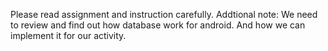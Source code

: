 Please read assignment and instruction carefully. 
Addtional note: We need to review and find out how database work for android. And how we can implement it for our activity. 
